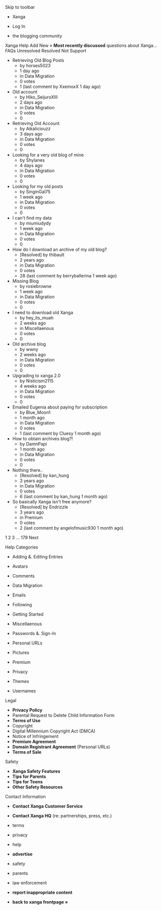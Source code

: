 Skip to toolbar

*   Xanga

*   Log In

*   the blogging community

Xanga Help Add New » **Most recently discussed** questions about Xanga… FAQs Unresolved Resolved Not Support

*   Retrieving Old Blog Posts
    *   by horses5023
    *   1 day ago
    *   in Data Migration
    *   0 votes
    *   1 (last comment by XxemoxX 1 day ago)
*   Old account
    *   by Hiko\_SeijuroXIII
    *   2 days ago
    *   in Data Migration
    *   0 votes
    *   0
*   Retrieving Old Account
    *   by Aikaliciouzz
    *   3 days ago
    *   in Data Migration
    *   0 votes
    *   0
*   Looking for a very old blog of mine
    *   by Shylanes
    *   4 days ago
    *   in Data Migration
    *   0 votes
    *   0
*   Looking for my old posts
    *   by SinginGal75
    *   1 week ago
    *   in Data Migration
    *   0 votes
    *   0
*   I can't find my data
    *   by miumiudydy
    *   1 week ago
    *   in Data Migration
    *   0 votes
    *   0
*   How do I download an archive of my old blog?
    *   \[Resolved\] by thibault
    *   2 years ago
    *   in Data Migration
    *   0 votes
    *   28 (last comment by berryballerina 1 week ago)
*   Missing Blog
    *   by rosiebrowne
    *   1 week ago
    *   in Data Migration
    *   0 votes
    *   0
*   I need to download old Xanga
    *   by hey\_its\_muah
    *   2 weeks ago
    *   in Miscellaenous
    *   0 votes
    *   0
*   Old archive blog
    *   by wwny
    *   2 weeks ago
    *   in Data Migration
    *   0 votes
    *   0
*   Upgrading to xanga 2.0
    *   by Nisticism2115
    *   4 weeks ago
    *   in Data Migration
    *   0 votes
    *   0
*   Emailed Eugenia about paying for subscription
    *   by Blue\_Moon1
    *   1 month ago
    *   in Data Migration
    *   0 votes
    *   1 (last comment by Cluesy 1 month ago)
*   How to obtain archives blog?!
    *   by DamnPapi
    *   1 month ago
    *   in Data Migration
    *   0 votes
    *   0
*   Nothing there..
    *   \[Resolved\] by kan\_hung
    *   3 years ago
    *   in Data Migration
    *   0 votes
    *   6 (last comment by kan\_hung 1 month ago)
*   So basically Xanga isn't free anymore?
    *   \[Resolved\] by Endrizzle
    *   3 years ago
    *   in Premium
    *   0 votes
    *   2 (last comment by angelofmusic930 1 month ago)

1 2 3 ... 179 Next

Help Categories

*   Adding &. Editing Entries
*   Avatars
*   Comments
*   Data Migration
*   Emails
*   Following
*   Getting Started
*   Miscellaenous

*   Passwords &. Sign-In
*   Personal URLs
*   Pictures
*   Premium
*   Privacy
*   Themes
*   Usernames

Legal

*   **Privacy Policy**
*   Parental Request to Delete Child Information Form
*   **Terms of Use**
*   Copyright
*   Digital Millennium Copyright Act (DMCA)
*   Notice of Infringement
*   **Premium Agreement**
*   **Domain Registrant Agreement** (Personal URLs)
*   **Terms of Sale**

Safety

*   **Xanga Safety Features**
*   **Tips for Parents**
*   **Tips for Teens**
*   **Other Safety Resources**

Contact Information

*   **Contact Xanga Customer Service**
*   **Contact Xanga HQ** (re: partnerships, press, etc.)

*   terms
*   privacy
*   help
*   **advertise**

*   safety
*   parents
*   law enforcement
*   **report inappropriate content**

*   **back to xanga frontpage »**